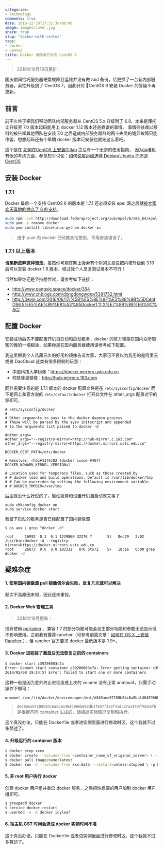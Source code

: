 ```yaml
---
categories:
- Technology
comments: true
date: 2016-12-30T17:52:30+08:00
image: images/cover.jpg
share: true
slug: "docker-with-centos"
tags:
- docker
- centos
title: Docker 摸爬滚打对抗 CentOS 6
---
```


> 2018年10月18日更新：

国庆期间恰巧服务器硬盘故障且运维并没有做 raid 备份，给更换了一台新内部服务器，索性升级到了 CentOS 7，因此针对 CentOS 6 安装 Docker 的答疑不再更新。

## 前言

前不久终于把我们移动团队内部服务器从 CentOS 5.x 升级到了 6.8。本来是拜托让升级至 7.0 版本起码能用上 docker 1.12 版本还是靠谱的事情。
事情往往难以预料的被告知其他团队在安装 7.0 之后造成内部服务器群的网卡失灵的诡异故障只能作罢，想想起码还有个早期 docker 版本可安装也就先这么着吧。

这个是在 [如何在CentOS 上安装Gitlab](http://icyleaf.com/2013/09/how-to-install-gitlab-on-centos/) 之后有一个无奈的使用指南，
因为运维也有他的考虑方面，参见知乎讨论：[如何说服运维选择 Debian/Ubuntu 而不是 CentOS](https://www.zhihu.com/question/29191794)

## 安装 Docker

### 1.7.1

Docker 最后一个支持 CentOS 6 的版本是 1.7.1 还必须安装 epel 源之后就[被大家欢天喜地的抛弃了 6 的支持](https://github.com/docker/docker/issues/14365)。

```bash
sudo rpm -ivh http://download.fedoraproject.org/pub/epel/6/x86_64/epel-release-6-8.noarch.rpm
sudo yum -y remove docker
sudo yum install libselinux-python docker-io
```

> 由于 yum 内 docker 已经被其他使用，不用安装错误了。

### 1.7.1 以上版本

**请果断放弃这种想法**，虽然你可能在网上搜索有个别的文章说把内核升级到 3.10 后可以安装 docker 1.9 版本，经过我个人反复测试根本不可行！

当然如果你还是坚持想尝试，请参考如下链接：

- http://www.pangxie.space/docker/364
- http://www.cnblogs.com/dongdongwq/p/5381752.html
- http://0evin.com/2016/06/17/%5B%E5%8E%9F%E5%88%9B%5DCentOS6.5%E5%AE%89%E8%A3%85Docker1.11.X%E7%89%88%E6%9C%AC/

## 配置 Docker

安装成功后先不要配置开机自启动和启动服务，docker 的官方镜像在国内众所周知的慢的一塌糊涂，如果你是在国内服务器使用请参考如下配置。

我这里把我个人私藏已久的好用的镜像告诉大家，大家可不要以为我用的是阿里云或者 DaoCloud 这类有很多限制的玩意：

- 中国科技大学镜像：https://docker.mirrors.ustc.edu.cn
- 网易蜂巢镜像：http://hub-mirror.c.163.com

同样需要注意的是 1.7.1 版本的 docker 配置文件是在 `/etc/sysconfig/docker` 而不是网上和官方说的 `/etc/default/docker` 打开此文件在 other_args 配置对于的源即可。

```
# /etc/sysconfig/docker
#
# Other arguments to pass to the docker daemon process
# These will be parsed by the sysv initscript and appended
# to the arguments list passed to docker -d

#other_args=
#other_args="--registry-mirror=http://hub-mirror.c.163.com"
other_args="--registry-mirror=https://docker.mirrors.ustc.edu.cn"

DOCKER_CERT_PATH=/etc/docker

# Resolves: rhbz#1176302 (docker issue #407)
DOCKER_NOWARN_KERNEL_VERSION=1

# Location used for temporary files, such as those created by
# # docker load and build operations. Default is /var/lib/docker/tmp
# # Can be overriden by setting the following environment variable.
# # DOCKER_TMPDIR=/var/tmp
```

后面就没什么好说的了，启动服务和设置开机自启动就完事了

```
sudo chkconfig docker on
sudo service docker start
```

验证下启动的服务是否已经配置了国内镜像源

```
$ ps aux | grep "docker -d"

root     16992  0.1  0.1 1239860 32276 ?       Sl   Dec29   2:02 /usr/bin/docker -d --registry-mirror=https://docker.mirrors.ustc.edu.cn
root     26873  0.0  0.0 103332   876 pts/2    S+   18:16   0:00 grep docker -d
```

## 疑难杂症

#### 1. 使用国内镜像源 pull 镜像偶尔会失败，反复几次就可以解决

频次不高原因未知，因此还未重视。

#### 2. Docker Web 管理工具

> 2018年10月更新：

推荐使用 [portainer](https://github.com/portainer/portainer) ，兼容 1.7 的部分功能可能会发生部分功能和参数无法显示但不影响使用。之前我有推荐 rancher（可参考前篇文章：[如何在 OS X 上安装 Rancher
](http://icyleaf.com/2016/08/how-to-install-rancher-on-osx/)），但 rancher 官方要求 docker 最低版本是 1.9+。

#### 3. Docker 进程挂了重启后无法恢复之前的 containers

```bash
$ docker start c39206003c7a
Error: Cannot start container c39206003c7a: Error getting container c39206003c7ae8992a554a9ac2ea130327fc4af1b2c389656c34baf9a56c84b5 from driver devicemapper: Error mounting '/dev/mapper/docker-253:0-267081-c39206003c7ae8992a554a9ac2ea130327fc4af1b2c389656c34baf9a56c84b5' on '/var/lib/docker/devicemapper/mnt/c39206003c7ae8992a554a9ac2ea130327fc4af1b2c389656c34baf9a56c84b5': device or resource busy
2014/05/08 19:14:57 Error: failed to start one or more containers
```

这种一般是因为意外终止进程造成上次的 volume 没有正常 unmount，只需手动操作下即可：

```bash
unmount /var/lib/docker/devicemapper/mnt/d640aea67108b04c6a5ba14645966b092db1f807f3e3f41dca7a1470f76b68fb
```

> `d640aea67108b04c6a5ba14645966b092db1f807f3e3f41dca7a1470f76b68fb` 是根据不同 container 生成的，请根据实际情况复制和执行。

这个真没办法，只能在 Dockerfile 或者进实例里面进行修改时区，这个我就不过多赘述了。

#### 4. 升级运行的 container 版本

```bash
$ docker stop xxxx
$ docker create --volumes-from <container_name_of_original_server> \ --name xxx-data image/name:<tag_of_previous_rancher_server>
$ docker pull image/name:latest
$ docker run -d --volumes-from xxx-data --restart=unless-stopped \ -p 8080:8080 image/namel.:latest
```

#### 5. 非 root 用户执行 docker

创建 docker 用户组并重启 docker 服务，之后把你想要的用户加到 docker 用户组即可。

```bash
$ groupadd docker
$ service docker restart
$ usermod -a -G docker icyleaf
```

#### 6. 宿主机 CST 时间会造成 docker 实例时间不准

这个真没办法，只能在 Dockerfile 或者进实例里面进行修改时区，这个我就不过多赘述了。
